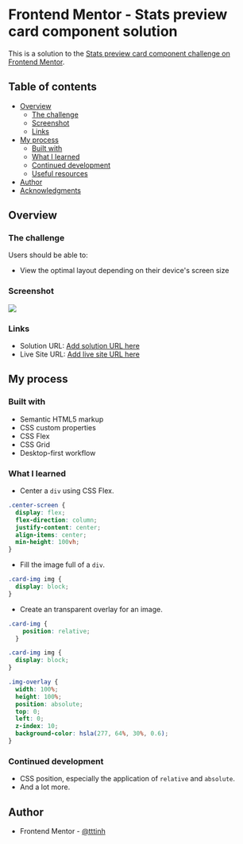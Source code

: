 # Frontend Mentor - Stats preview card component solution

This is a solution to the [Stats preview card component challenge on Frontend Mentor](https://www.frontendmentor.io/challenges/stats-preview-card-component-8JqbgoU62).

## Table of contents

- [Overview](#overview)
  - [The challenge](#the-challenge)
  - [Screenshot](#screenshot)
  - [Links](#links)
- [My process](#my-process)
  - [Built with](#built-with)
  - [What I learned](#what-i-learned)
  - [Continued development](#continued-development)
  - [Useful resources](#useful-resources)
- [Author](#author)
- [Acknowledgments](#acknowledgments)

## Overview

### The challenge

Users should be able to:

- View the optimal layout depending on their device's screen size

### Screenshot

![](./screenshot.jpg)

### Links

- Solution URL: [Add solution URL here](https://your-solution-url.com)
- Live Site URL: [Add live site URL here](https://your-live-site-url.com)

## My process

### Built with

- Semantic HTML5 markup
- CSS custom properties
- CSS Flex
- CSS Grid
- Desktop-first workflow

### What I learned

- Center a `div` using CSS Flex.

```css
.center-screen {
  display: flex;
  flex-direction: column;
  justify-content: center;
  align-items: center;
  min-height: 100vh;
}
```

- Fill the image full of a `div`.

```css
.card-img img {
  display: block;
}
```

- Create an transparent overlay for an image.

```css
.card-img {
    position: relative;
  }

.card-img img {
  display: block;
}

.img-overlay {
  width: 100%;
  height: 100%;
  position: absolute;
  top: 0;
  left: 0;
  z-index: 10;
  background-color: hsla(277, 64%, 30%, 0.6);
}
```

### Continued development

- CSS position, especially the application of `relative` and `absolute`.
- And a lot more.

## Author

- Frontend Mentor - [@tttinh](https://www.frontendmentor.io/profile/tttinh)

